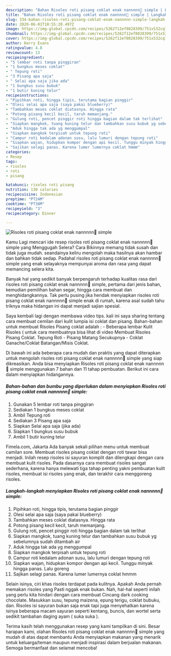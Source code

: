 ```yaml
---
description: "Bahan Risoles roti pisang coklat enak nannnnn🐣 simple | Langkah Membuat Risoles roti pisang coklat enak nannnnn🐣 simple Yang Enak Dan Lezat"
title: "Bahan Risoles roti pisang coklat enak nannnnn🐣 simple | Langkah Membuat Risoles roti pisang coklat enak nannnnn🐣 simple Yang Enak Dan Lezat"
slug: 334-bahan-risoles-roti-pisang-coklat-enak-nannnnn-simple-langkah-membuat-risoles-roti-pisang-coklat-enak-nannnnn-simple-yang-enak-dan-lezat
date: 2020-06-01T10:55:20.497Z
image: https://img-global.cpcdn.com/recipes/5262f12ef8028399/751x532cq70/risoles-roti-pisang-coklat-enak-nannnnn🐣-simple-foto-resep-utama.jpg
thumbnail: https://img-global.cpcdn.com/recipes/5262f12ef8028399/751x532cq70/risoles-roti-pisang-coklat-enak-nannnnn🐣-simple-foto-resep-utama.jpg
cover: https://img-global.cpcdn.com/recipes/5262f12ef8028399/751x532cq70/risoles-roti-pisang-coklat-enak-nannnnn🐣-simple-foto-resep-utama.jpg
author: Harry Evans
ratingvalue: 4.8
reviewcount: 13
recipeingredient:
- "5 lembar roti tanpa pinggiran"
- "1 bungkus meses coklat"
- " Tepung roti"
- "3 Pisang apa saja"
- " Selai apa saja jika ada"
- "1 bungkus susu bubuk"
- "1 butir kuning telur"
recipeinstructions:
- "Pipihkan roti, hingga tipis, terutama bagian pinggir"
- "Olesi selai apa saja (saya pakai blueberry)"
- "Tambahkan meses coklat diatasnya. Hingga rata"
- "Potong pisang kecil kecil, taruh memanjang."
- "Gulung roti, pencet pinggir roti hingga bagian dalam tak terlihat"
- "Siapkan mangkok, tuang kuning telur dan tambahkan susu bubuk yg sebelumnya sudah ditambah air"
- "Aduk hingga tak ada yg menggumpal"
- "Siapkan mangkok terpisah untuk tepung roti"
- "Campur roti kedalam adonan susu, lalu lumuri dengan tepung roti"
- "Siapkan wajan, hidupkan kompor dengan api kecil. Tunggu minyak hingga panas. Lalu goreng"
- "Sajikan selagi panas. Karena lumer lumernya coklat hmmm"
categories:
- Resep
tags:
- risoles
- roti
- pisang

katakunci: risoles roti pisang 
nutrition: 130 calories
recipecuisine: Indonesian
preptime: "PT24M"
cooktime: "PT38M"
recipeyield: "3"
recipecategory: Dinner

---
```



![Risoles roti pisang coklat enak nannnnn🐣 simple](https://img-global.cpcdn.com/recipes/5262f12ef8028399/751x532cq70/risoles-roti-pisang-coklat-enak-nannnnn🐣-simple-foto-resep-utama.jpg)

Kamu Lagi mencari ide resep risoles roti pisang coklat enak nannnnn🐣 simple yang Menggugah Selera? Cara Bikinnya memang tidak susah dan tidak juga mudah. seandainya keliru mengolah maka hasilnya akan hambar dan bahkan tidak sedap. Padahal risoles roti pisang coklat enak nannnnn🐣 simple yang enak selayaknya mempunyai aroma dan rasa yang dapat memancing selera kita.

Banyak hal yang sedikit banyak berpengaruh terhadap kualitas rasa dari risoles roti pisang coklat enak nannnnn🐣 simple, pertama dari jenis bahan, kemudian pemilihan bahan segar, hingga cara membuat dan menghidangkannya. Tak perlu pusing jika hendak menyiapkan risoles roti pisang coklat enak nannnnn🐣 simple enak di rumah, karena asal sudah tahu triknya maka hidangan ini dapat menjadi sajian spesial.

Saya kembali lagi dengan membawa video tips. kali ini saya sharing tentang cara membuat cemilan dari kulit lumpia isi coklat dan pisang. Bahan-bahan untuk membuat Risoles Pisang coklat adalah : - Beberapa lembar Kulit Risoles ( untuk cara membuatnya bisa lihat di video Membuat Risoles Pisang Coklat. Tepung Roti - Pisang Matang Secukupnya - Coklat Ganache/Coklat Batangan/Misis Coklat.


Di bawah ini ada beberapa cara mudah dan praktis yang dapat diterapkan untuk mengolah risoles roti pisang coklat enak nannnnn🐣 simple yang siap dikreasikan. Anda bisa menyiapkan Risoles roti pisang coklat enak nannnnn🐣 simple menggunakan 7 bahan dan 11 tahap pembuatan. Berikut ini cara dalam menyiapkan hidangannya.

<!--inarticleads1-->

##### Bahan-bahan dan bumbu yang diperlukan dalam menyiapkan Risoles roti pisang coklat enak nannnnn🐣 simple:

1. Gunakan 5 lembar roti tanpa pinggiran
1. Sediakan 1 bungkus meses coklat
1. Ambil  Tepung roti
1. Sediakan 3 Pisang apa saja
1. Siapkan  Selai apa saja (jika ada)
1. Siapkan 1 bungkus susu bubuk
1. Ambil 1 butir kuning telur


Fimela.com, Jakarta Ada banyak sekali pilihan menu untuk membuat camilan sore. Membuat risoles pisang coklat dengan roti tawar bisa menjadi. Inilah resep risoles isi sayuran komplit dan dilengkapi dengan cara membuat kulit risoles. Pada dasarnya cara membuat risoles sangat sederhana, karena hanya melewati tiga tahap penting yakni pembuatan kulit risoles, membuat isi risoles yang enak, dan terakhir cara menggoreng risoles. 

<!--inarticleads2-->

##### Langkah-langkah menyiapkan Risoles roti pisang coklat enak nannnnn🐣 simple:

1. Pipihkan roti, hingga tipis, terutama bagian pinggir
1. Olesi selai apa saja (saya pakai blueberry)
1. Tambahkan meses coklat diatasnya. Hingga rata
1. Potong pisang kecil kecil, taruh memanjang.
1. Gulung roti, pencet pinggir roti hingga bagian dalam tak terlihat
1. Siapkan mangkok, tuang kuning telur dan tambahkan susu bubuk yg sebelumnya sudah ditambah air
1. Aduk hingga tak ada yg menggumpal
1. Siapkan mangkok terpisah untuk tepung roti
1. Campur roti kedalam adonan susu, lalu lumuri dengan tepung roti
1. Siapkan wajan, hidupkan kompor dengan api kecil. Tunggu minyak hingga panas. Lalu goreng
1. Sajikan selagi panas. Karena lumer lumernya coklat hmmm


Selain isinya, ciri khas risoles terdapat pada kulitnya. Apakah Anda pernah memakan risoles yang Pasti nggak enak bukan. Nah, hal-hal seperti inilah yang perlu kita hindari dengan cara membuat Cincang dark cooking chocolate. Masukkan susu, tepung maizena, epung terigu, coklat bubuku, dan. Risoles isi sayuran bukan saja enak tapi juga menyehatkan karena isinya beberapa macam sayuran seperti kentang, buncis, dan wortel serta sedikit tambahan daging ayam ( suka suka ). 

Terima kasih telah menggunakan resep yang kami tampilkan di sini. Besar harapan kami, olahan Risoles roti pisang coklat enak nannnnn🐣 simple yang mudah di atas dapat membantu Anda menyiapkan makanan yang menarik untuk keluarga/teman maupun menjadi inspirasi dalam berjualan makanan. Semoga bermanfaat dan selamat mencoba!
